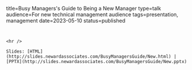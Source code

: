 title=Busy Managers's Guide to Being a New Manager
type=talk
audience=For new technical management audience
tags=presentation, management
date=2023-05-10
status=published
~~~~~~

    
<hr />

Slides: [HTML](http://slides.newardassociates.com/BusyManagersGuide/New.html) | [PPTX](http://slides.newardassociates.com/BusyManagersGuide/New.pptx)
